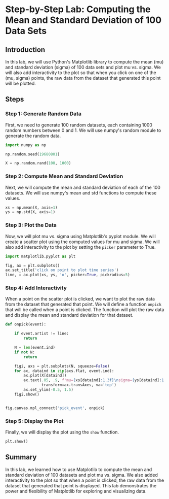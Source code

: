 # Step-by-Step Lab: Computing the Mean and Standard Deviation of 100 Data Sets

## Introduction

In this lab, we will use Python's Matplotlib library to compute the mean (mu) and standard deviation (sigma) of 100 data sets and plot mu vs. sigma. We will also add interactivity to the plot so that when you click on one of the (mu, sigma) points, the raw data from the dataset that generated this point will be plotted.

## Steps

### Step 1: Generate Random Data

First, we need to generate 100 random datasets, each containing 1000 random numbers between 0 and 1. We will use numpy's random module to generate the random data.

```python
import numpy as np

np.random.seed(19680801)

X = np.random.rand(100, 1000)
```

### Step 2: Compute Mean and Standard Deviation

Next, we will compute the mean and standard deviation of each of the 100 datasets. We will use numpy's mean and std functions to compute these values.

```python
xs = np.mean(X, axis=1)
ys = np.std(X, axis=1)
```

### Step 3: Plot the Data

Now, we will plot mu vs. sigma using Matplotlib's pyplot module. We will create a scatter plot using the computed values for mu and sigma. We will also add interactivity to the plot by setting the `picker` parameter to True.

```python
import matplotlib.pyplot as plt

fig, ax = plt.subplots()
ax.set_title('click on point to plot time series')
line, = ax.plot(xs, ys, 'o', picker=True, pickradius=5)
```

### Step 4: Add Interactivity

When a point on the scatter plot is clicked, we want to plot the raw data from the dataset that generated that point. We will define a function `onpick` that will be called when a point is clicked. The function will plot the raw data and display the mean and standard deviation for that dataset.

```python
def onpick(event):

    if event.artist != line:
        return

    N = len(event.ind)
    if not N:
        return

    figi, axs = plt.subplots(N, squeeze=False)
    for ax, dataind in zip(axs.flat, event.ind):
        ax.plot(X[dataind])
        ax.text(.05, .9, f'mu={xs[dataind]:1.3f}\nsigma={ys[dataind]:1.3f}',
                transform=ax.transAxes, va='top')
        ax.set_ylim(-0.5, 1.5)
    figi.show()


fig.canvas.mpl_connect('pick_event', onpick)
```

### Step 5: Display the Plot

Finally, we will display the plot using the `show` function.

```python
plt.show()
```

## Summary

In this lab, we learned how to use Matplotlib to compute the mean and standard deviation of 100 datasets and plot mu vs. sigma. We also added interactivity to the plot so that when a point is clicked, the raw data from the dataset that generated that point is displayed. This lab demonstrates the power and flexibility of Matplotlib for exploring and visualizing data.
